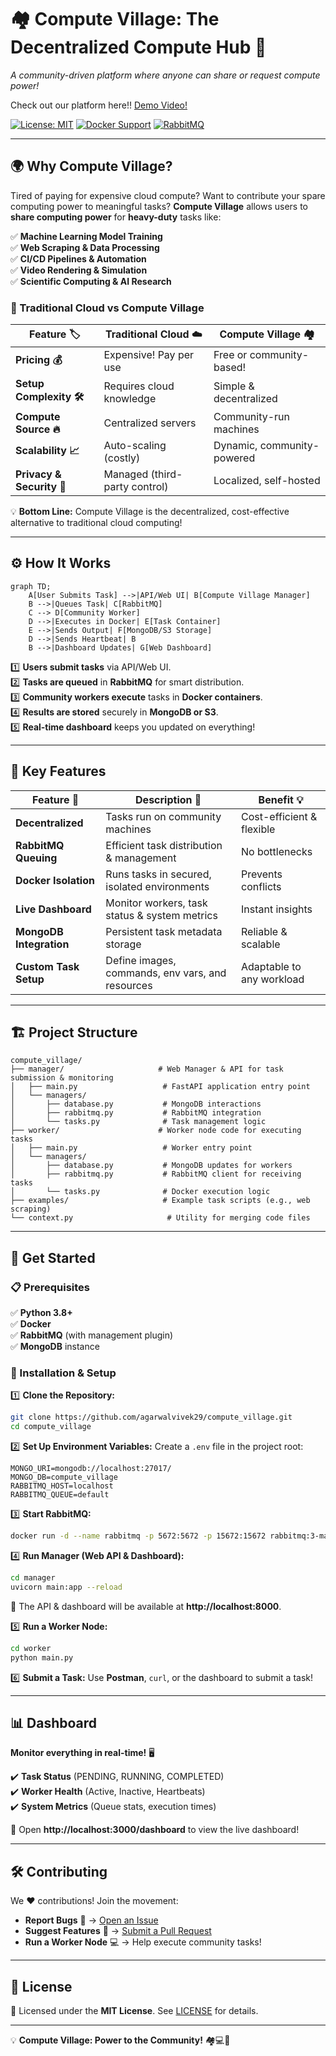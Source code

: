 # 🏘️ Compute Village: The Decentralized Compute Hub 🚀

_A community-driven platform where anyone can share or request compute power!_

Check out our platform here!! [Demo Video!](https://drive.google.com/drive/folders/1lfl6KyXL4vJa89B1wKFeBk2T4f1tUjCK?usp=drive_link)

[![License: MIT](https://img.shields.io/badge/License-MIT-yellow.svg)](LICENSE)
[![Docker Support](https://img.shields.io/badge/Docker-Supported-blue)](https://www.docker.com/)
[![RabbitMQ](https://img.shields.io/badge/RabbitMQ-Task%20Queue-orange)](https://www.rabbitmq.com/)

---

## 🌍 Why Compute Village?

Tired of paying for expensive cloud compute? Want to contribute your spare computing power to meaningful tasks? **Compute Village** allows users to **share computing power** for **heavy-duty** tasks like:

✅ **Machine Learning Model Training**  
✅ **Web Scraping & Data Processing**  
✅ **CI/CD Pipelines & Automation**  
✅ **Video Rendering & Simulation**  
✅ **Scientific Computing & AI Research**  

### 🚀 Traditional Cloud vs Compute Village

| Feature 🏷️               | Traditional Cloud ☁️ | Compute Village 🏘️ |
|--------------------------|----------------------|------------------|
| **Pricing 💰**          | Expensive! Pay per use | Free or community-based! |
| **Setup Complexity 🛠️** | Requires cloud knowledge | Simple & decentralized |
| **Compute Source 🔥**   | Centralized servers  | Community-run machines |
| **Scalability 📈**      | Auto-scaling (costly) | Dynamic, community-powered |
| **Privacy & Security 🔐** | Managed (third-party control) | Localized, self-hosted |

💡 **Bottom Line:** Compute Village is the decentralized, cost-effective alternative to traditional cloud computing!

---

## ⚙️ How It Works

```mermaid
graph TD;
    A[User Submits Task] -->|API/Web UI| B[Compute Village Manager]
    B -->|Queues Task| C[RabbitMQ]
    C --> D[Community Worker]
    D -->|Executes in Docker| E[Task Container]
    E -->|Sends Output| F[MongoDB/S3 Storage]
    D -->|Sends Heartbeat| B
    B -->|Dashboard Updates| G[Web Dashboard]
```

1️⃣ **Users submit tasks** via API/Web UI.  
2️⃣ **Tasks are queued** in **RabbitMQ** for smart distribution.  
3️⃣ **Community workers execute** tasks in **Docker containers**.  
4️⃣ **Results are stored** securely in **MongoDB or S3**.  
5️⃣ **Real-time dashboard** keeps you updated on everything!  

---

## 🌟 Key Features

| Feature 🚀              | Description 📜                                      | Benefit 💡                 |
|-------------------------|----------------------------------------------------|----------------------------|
| **Decentralized**      | Tasks run on community machines                     | Cost-efficient & flexible  |
| **RabbitMQ Queuing**   | Efficient task distribution & management           | No bottlenecks             |
| **Docker Isolation**   | Runs tasks in secured, isolated environments       | Prevents conflicts         |
| **Live Dashboard**     | Monitor workers, task status & system metrics      | Instant insights           |
| **MongoDB Integration**| Persistent task metadata storage                    | Reliable & scalable        |
| **Custom Task Setup**  | Define images, commands, env vars, and resources   | Adaptable to any workload  |

---

## 🏗️ Project Structure

```
compute_village/
├── manager/                     # Web Manager & API for task submission & monitoring
│   ├── main.py                   # FastAPI application entry point
│   └── managers/
│       ├── database.py           # MongoDB interactions
│       ├── rabbitmq.py           # RabbitMQ integration
│       └── tasks.py              # Task management logic
├── worker/                      # Worker node code for executing tasks
│   ├── main.py                   # Worker entry point
│   └── managers/
│       ├── database.py           # MongoDB updates for workers
│       ├── rabbitmq.py           # RabbitMQ client for receiving tasks
│       └── tasks.py              # Docker execution logic
├── examples/                     # Example task scripts (e.g., web scraping)
└── context.py                     # Utility for merging code files
```

---

## 🚀 Get Started

### 📋 Prerequisites
✅ **Python 3.8+**  
✅ **Docker**  
✅ **RabbitMQ** (with management plugin)  
✅ **MongoDB** instance  

### 🔧 Installation & Setup

1️⃣ **Clone the Repository:**
```bash
git clone https://github.com/agarwalvivek29/compute_village.git
cd compute_village
```

2️⃣ **Set Up Environment Variables:**
Create a `.env` file in the project root:
```env
MONGO_URI=mongodb://localhost:27017/
MONGO_DB=compute_village
RABBITMQ_HOST=localhost
RABBITMQ_QUEUE=default
```

3️⃣ **Start RabbitMQ:**
```bash
docker run -d --name rabbitmq -p 5672:5672 -p 15672:15672 rabbitmq:3-management
```

4️⃣ **Run Manager (Web API & Dashboard):**
```bash
cd manager
uvicorn main:app --reload
```
🎯 The API & dashboard will be available at **http://localhost:8000**.

5️⃣ **Run a Worker Node:**
```bash
cd worker
python main.py
```

6️⃣ **Submit a Task:**
Use **Postman**, `curl`, or the dashboard to submit a task!

---

## 📊 Dashboard

**Monitor everything in real-time!** 🖥️

✔️ **Task Status** (PENDING, RUNNING, COMPLETED)  
✔️ **Worker Health** (Active, Inactive, Heartbeats)  
✔️ **System Metrics** (Queue stats, execution times)  

🔗 Open **http://localhost:3000/dashboard** to view the live dashboard!

---

## 🛠️ Contributing

We ❤️ contributions! Join the movement:

- **Report Bugs** 🐛 → [Open an Issue](https://github.com/agarwalvivek29/compute_village/issues)
- **Suggest Features** 🚀 → [Submit a Pull Request](https://github.com/agarwalvivek29/compute_village/pulls)
- **Run a Worker Node** 💻 → Help execute community tasks!

---

## 📜 License

📝 Licensed under the **MIT License**. See [LICENSE](LICENSE) for details.

---

💡 **Compute Village: Power to the Community!** 🏘️💻🚀
